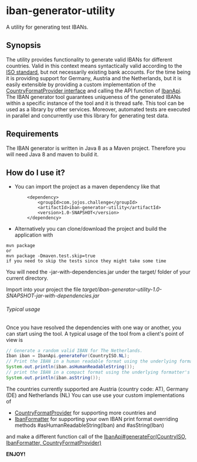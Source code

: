 # iban-generator-utility
A utility for generating test IBANs.

## Synopsis
The utility provides functionality to generate valid IBANs for different countries. Valid in this context means syntactically valid according to the [ISO standard](https://en.wikipedia.org/wiki/International_Bank_Account_Number), but not necessarily existing bank accounts.
For the time being it is providing support for Germany, Austria and the Netherlands, but it is easily extensible by providing a custom implementation of the [CountryFormatProvider interface](https://github.com/mcjojos/iban-generator-utility/blob/master/src/main/java/com/jojos/challenge/iban/country/CountryFormatProvider.java) and calling the API function of [IbanApi](src/main/java/com/jojos/challenge/iban/api/IbanApi.java).
The IBAN generator tool guarantees uniqueness of the generated IBANs within a specific instance of the tool and it is thread safe.
This tool can be used as a library by other services.
Moreover, automated tests are executed in parallel and concurrently use this library for generating test data.

## Requirements
The IBAN generator is written in Java 8 as a Maven project. Therefore you will need Java 8 and maven to build it.

## How do I use it?
- You can import the project as a maven dependency like that
```
        <dependency>
            <groupId>com.jojos.challenge</groupId>
            <artifactId>iban-generator-utility</artifactId>
            <version>1.0-SNAPSHOT</version>
        </dependency>
```

- Alternatively you can clone/download the project and build the application with
```
mvn package
or
mvn package -Dmaven.test.skip=true
if you need to skip the tests since they might take some time
```
You will need the -jar-with-dependencies.jar under the target/ folder of your current directory.

Import into your project the file
*target/iban-generator-utility-1.0-SNAPSHOT-jar-with-dependencies.jar*

###### Typical usage

Once you have resolved the dependencies with one way or another, you can start using the tool.
A typical usage of the tool from a client's point of view is
```Java
// Generate a random valid IBAN for The Netherlands.
Iban iban = IbanApi.generateFor(CountryISO.NL);
// Print the IBAN in a human readable format using the underlying formatter's #asHumanReadableString()
System.out.println(iban.asHumanReadableString());
// print the IBAN in a compact format using the underlying formatter's #asHumanReadableString()
System.out.println(iban.asString());
```

The countries currently supported are Austria (country code: AT), Germany (DE) and Netherlands (NL)
You can use use your custom implementations of

- [CountryFormatProvider](https://github.com/mcjojos/iban-generator-utility/blob/master/src/main/java/com/jojos/challenge/iban/country/CountryFormatProvider.java)
for supporting more countries and
- [IbanFormatter](https://github.com/mcjojos/iban-generator-utility/blob/master/src/main/java/com/jojos/challenge/iban/format/IbanFormatter.java) for supporting your own IBAN print format overriding methods #asHumanReadableString(Iban) and #asString(Iban)

and make a different function call of the [IbanApi#generateFor(CountryISO, IbanFormatter, CountryFormatProvider)](https://github.com/mcjojos/iban-generator-utility/blob/master/src/main/java/com/jojos/challenge/iban/api/IbanApi.java)

**ENJOY!**
